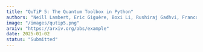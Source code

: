```yaml
---
title: "QuTiP 5: The Quantum Toolbox in Python"
authors: "Neill Lambert, Eric Giguère, Boxi Li, Rushiraj Gadhvi, Franco Nori et al."
image: "/images/qutip5.png"
arxiv: "https://arxiv.org/abs/example"
date: 2025-01-02
status: "Submitted"
---
```

